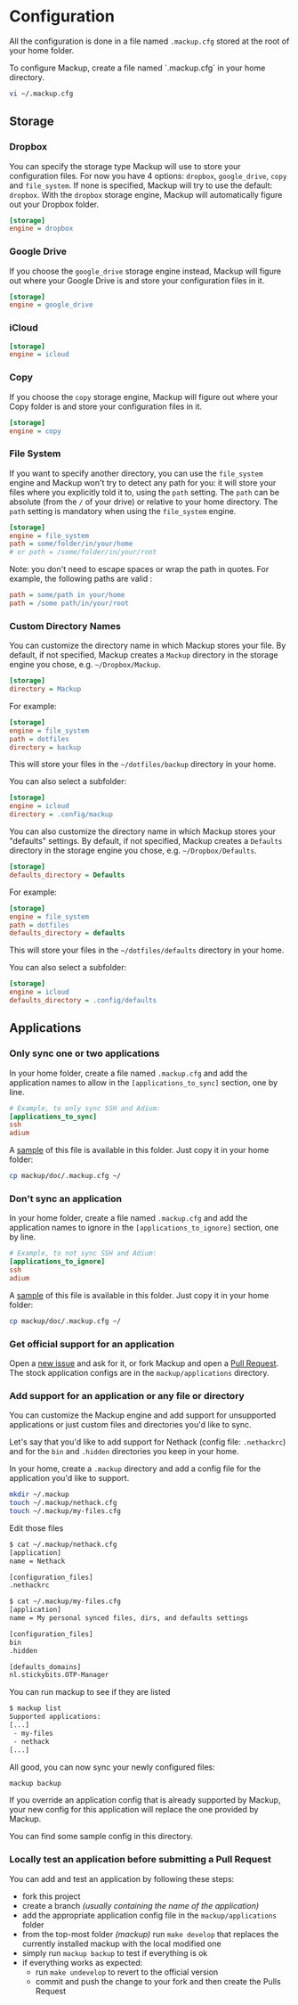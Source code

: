 # Configuration

All the configuration is done in a file named `.mackup.cfg` stored at the
root of your home folder.

To configure Mackup, create a file named ´.mackup.cfg´ in your home directory.

```bash
vi ~/.mackup.cfg
```

## Storage

### Dropbox

You can specify the storage type Mackup will use to store your configuration
files.
For now you have 4 options: `dropbox`, `google_drive`, `copy` and `file_system`.
If none is specified, Mackup will try to use the default: `dropbox`.
With the `dropbox` storage engine, Mackup will automatically figure out your
Dropbox folder.

```ini
[storage]
engine = dropbox
```

### Google Drive

If you choose the `google_drive` storage engine instead, Mackup will figure out
where your Google Drive is and store your configuration files in it.

```ini
[storage]
engine = google_drive
```

### iCloud

```ini
[storage]
engine = icloud
```

### Copy

If you choose the `copy` storage engine, Mackup will figure out
where your Copy folder is and store your configuration files in it.

```ini
[storage]
engine = copy
```

### File System

If you want to specify another directory, you can use the `file_system` engine
and Mackup won't try to detect any path for you: it will store your files where
you explicitly told it to, using the `path` setting.
The `path` can be absolute (from the `/` of your drive) or relative to your
home directory.
The `path` setting is mandatory when using the `file_system` engine.

```ini
[storage]
engine = file_system
path = some/folder/in/your/home
# or path = /some/folder/in/your/root
```

Note: you don't need to escape spaces or wrap the path in quotes.
For example, the following paths are valid :

```ini
path = some/path in your/home
path = /some path/in/your/root
```

### Custom Directory Names

You can customize the directory name in which Mackup stores your file. By
default, if not specified, Mackup creates a `Mackup` directory in the storage
engine you chose, e.g. `~/Dropbox/Mackup`.

```ini
[storage]
directory = Mackup
```

For example:

```ini
[storage]
engine = file_system
path = dotfiles
directory = backup
```

This will store your files in the `~/dotfiles/backup` directory in your home.

You can also select a subfolder:

```ini
[storage]
engine = icloud
directory = .config/mackup
```

You can also customize the directory name in which Mackup stores your "defaults"
settings. By default, if not specified, Mackup creates a `Defaults` directory in
the storage engine you chose, e.g. `~/Dropbox/Defaults`.

```ini
[storage]
defaults_directory = Defaults
```

For example:

```ini
[storage]
engine = file_system
path = dotfiles
defaults_directory = defaults
```

This will store your files in the `~/dotfiles/defaults` directory in your home.

You can also select a subfolder:

```ini
[storage]
engine = icloud
defaults_directory = .config/defaults
```

## Applications

### Only sync one or two applications

In your home folder, create a file named `.mackup.cfg` and add the application
names to allow in the `[applications_to_sync]` section, one by line.

```ini
# Example, to only sync SSH and Adium:
[applications_to_sync]
ssh
adium
```

A [sample](.mackup.cfg) of this file is available in this folder. Just copy it
in your home folder:

```bash
cp mackup/doc/.mackup.cfg ~/
```

### Don't sync an application

In your home folder, create a file named `.mackup.cfg` and add the application
names to ignore in the `[applications_to_ignore]` section, one by line.

```ini
# Example, to not sync SSH and Adium:
[applications_to_ignore]
ssh
adium
```

A [sample](.mackup.cfg) of this file is available in this folder. Just copy it
in your home folder:

```bash
cp mackup/doc/.mackup.cfg ~/
```

### Get official support for an application

Open a [new issue](https://github.com/lra/mackup/issues) and ask for it, or
fork Mackup and open a
[Pull Request](https://help.github.com/articles/using-pull-requests).
The stock application configs are in the `mackup/applications` directory.

### Add support for an application or any file or directory

You can customize the Mackup engine and add support for unsupported
applications or just custom files and directories you'd like to sync.

Let's say that you'd like to add support for Nethack (config file:
`.nethackrc`) and for the `bin` and `.hidden` directories you keep in your
home.

In your home, create a `.mackup` directory and add a config file for the
application you'd like to support.

```bash
mkdir ~/.mackup
touch ~/.mackup/nethack.cfg
touch ~/.mackup/my-files.cfg
```

Edit those files

```bash
$ cat ~/.mackup/nethack.cfg
[application]
name = Nethack

[configuration_files]
.nethackrc
```

```bash
$ cat ~/.mackup/my-files.cfg
[application]
name = My personal synced files, dirs, and defaults settings

[configuration_files]
bin
.hidden

[defaults_domains]
nl.stickybits.OTP-Manager

```

You can run mackup to see if they are listed

```bash
$ mackup list
Supported applications:
[...]
 - my-files
 - nethack
[...]
```

All good, you can now sync your newly configured files:

```bash
mackup backup
```

If you override an application config that is already supported by Mackup, your
new config for this application will replace the one provided by Mackup.

You can find some sample config in this directory.

### Locally test an application before submitting a Pull Request

You can add and test an application by following these steps:

- fork this project
- create a branch _(usually containing the name of the application)_
- add the appropriate application config file in the `mackup/applications` folder
- from the top-most folder _(mackup)_ run `make develop` that replaces the
  currently installed mackup with the local modified one
- simply run `mackup backup` to test if everything is ok
- if everything works as expected:
  - run `make undevelop` to revert to the official version
  - commit and push the change to your fork and then create the Pulls Request
